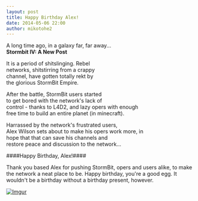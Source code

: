 ```yaml
---
layout: post
title: Happy Birthday Alex!
date: 2014-05-06 22:00
author: mikotohe2
---
```


A long time ago, in a galaxy far, far away...  
**Stormbit IV: A New Post**  

It is a period of shitslinging. Rebel  
networks, shitstirring from a crappy  
channel, have gotten totally rekt by  
the glorious StormBit Empire.  

After the battle, StormBit users started  
to get bored with the network's lack of  
control - thanks to L4D2, and lazy opers with enough  
free time to build an entire planet (in minecraft).  

Harrassed by the network's frustrated users,  
Alex Wilson sets about to make his opers work more, in  
hope that that can save his channels and  
restore peace and discussion to the network...  

####Happy Birthday, Alex!####

Thank you based Alex for pushing StormBit, opers and users alike, to make the network a neat place to be. Happy birthday, you're a good egg.
It wouldn't be a birthday without a birthday present, however.

[![Imgur](//i.imgur.com/boIKFUlm.png)](//i.imgur.com/boIKFUl.png)

